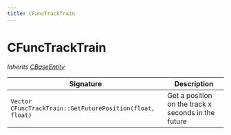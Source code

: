 ```yaml
---
title: CFuncTrackTrain
---
```


# CFuncTrackTrain

*Inherits [CBaseEntity](CBaseEntity)*

|Signature|Description|
|---|---|
| `Vector CFuncTrackTrain::GetFuturePosition(float, float)` | Get a position on the track x seconds in the future | 
